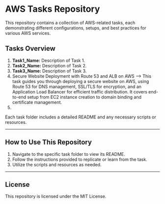 # AWS Tasks Repository

This repository contains a collection of AWS-related tasks, each demonstrating different configurations, setups, and best practices for various AWS services.

## Tasks Overview

1. **Task1_Name:** Description of Task 1.
2. **Task2_Name:** Description of Task 2.
3. **Task3_Name:** Description of Task 3.
4. Secure Website Deployment with Route 53 and ALB on AWS --> This task guides you through deploying a secure website on AWS, using Route 53 for DNS management, SSL/TLS for encryption, and an Application Load Balancer for efficient traffic distribution. It covers end-to-end setup from EC2 instance creation to domain binding and certificate management.
5. 

Each task folder includes a detailed README and any necessary scripts or resources.

---

## How to Use This Repository

1. Navigate to the specific task folder to view its README.
2. Follow the instructions provided to replicate or learn from the task.
3. Utilize the scripts and resources as needed.

---

## License

This repository is licensed under the MIT License.
